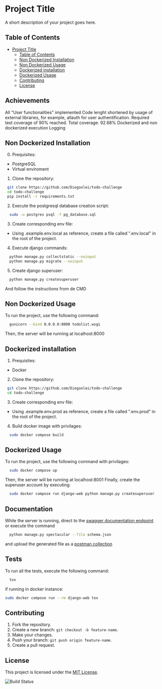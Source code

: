 # Project Title

A short description of your project goes here.

## Table of Contents

- [Project Title](#project-title)
  - [Table of Contents](#table-of-contents)
  - [Non Dockerized Installation](#non-dockerized-installation)
  - [Non Dockerized Usage](#non-dockerized-usage)
  - [Dockerized installation](#dockerized-installation)
  - [Dockerized Usage](#dockerized-usage)
  - [Contributing](#contributing)
  - [License](#license)

## Achievements

All "User functionalities" implemented
Code lenght shortened by usage of external libraries, for example, allauth for user authentification.
Required test coverage of 90% reached. Total coverage: 92.68%
Dockerized and non dockerized execution
Logging

## Non Dockerized Installation

0. Prequisites:

- PostgreSQL
- Virtual enviroment

1. Clone the repository:

```bash
 git clone https://github.com/Diegoolei/todo-challenge
 cd todo-challenge
 pip install -r requirements.txt
```

2. Execute the postgresql database creation script:

```bash
  sudo -u postgres psql -f pg_database.sql
```

3. Create corresponding env file:

- Using .example.env.local as reference, create a file called ".env.local" in the root of the project.

4. Execute django commands:

```bash
  python manage.py collectstatic --noinput
  python manage.py migrate --noinput
```

5. Create django superuser:

```bash
  python manage.py createsuperuser
```

And follow the instructions from de CMD

## Non Dockerized Usage

To run the project, use the following command:

```bash
  gunicorn --bind 0.0.0.0:8000 todolist.wsgi
```

Then, the server will be running at localhost:8000

## Dockerized installation

1. Prequisites:

- Docker

2. Clone the repository:

```bash
 git clone https://github.com/Diegoolei/todo-challenge
 cd todo-challenge
```

3. Create corresponding env file:

- Using .example.env.prod as reference, create a file called ".env.prod" in the root of the project.

4. Build docker image with privilages:

```bash
  sudo docker compose build
```

## Dockerized Usage

To run the project, use the following command with privilages:

```bash
  sudo docker compose up
```

Then, the server will be running at localhost:8001
Finally, create the superuser account by executing:

```bash
  sudo docker compose run django-web python manage.py createsuperuser
```

## Documentation

While the server is running, direct to the [swagger documentation endpoint](http://127.0.0.1:8001/api/docs/) or execute the command

```bash
  python manage.py spectacular --file schema.json
```

and upload the generated file as a [postman collection](https://learning.postman.com/docs/getting-started/importing-and-exporting/importing-and-exporting-overview/#importing-data-into-postman)

## Tests

To run all the tests, execute the following command:

```bash
  tox
```

if running in docker instance:

```bash
sudo docker compose run --rm django-web tox
```

## Contributing

1. Fork the repository.
2. Create a new branch: `git checkout -b feature-name`.
3. Make your changes.
4. Push your branch: `git push origin feature-name`.
5. Create a pull request.

## License

This project is licensed under the [MIT License](LICENSE).

![Build Status](https://travis-ci.org/yourusername/yourproject.svg?branch=main)
